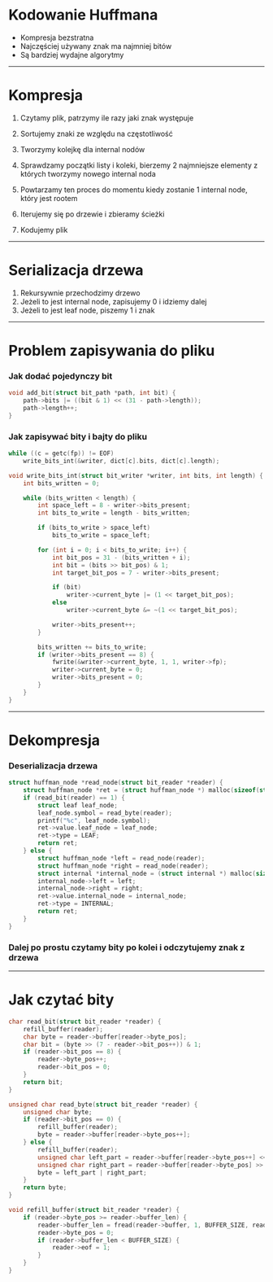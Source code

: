 # Kodowanie Huffmana

* Kompresja bezstratna
* Najczęściej używany znak ma najmniej bitów
* Są bardziej wydajne algorytmy

---

# Kompresja

1. Czytamy plik, patrzymy ile razy jaki znak występuje
2. Sortujemy znaki ze względu na częstotliwość

3. Tworzymy kolejkę dla internal nodów
4. Sprawdzamy początki listy i koleki, bierzemy 2 najmniejsze elementy z których tworzymy nowego internal noda
5. Powtarzamy ten proces do momentu kiedy zostanie 1 internal node, który jest rootem

6. Iterujemy się po drzewie i zbieramy ścieżki
7. Kodujemy plik

---

# Serializacja drzewa

1. Rekursywnie przechodzimy drzewo
2. Jeżeli to jest internal node, zapisujemy 0 i idziemy dalej
3. Jeżeli to jest leaf node, piszemy 1 i znak

---

# Problem zapisywania do pliku

### Jak dodać pojedynczy bit
```c
void add_bit(struct bit_path *path, int bit) {
    path->bits |= ((bit & 1) << (31 - path->length));
    path->length++;
}
```

### Jak zapisywać bity i bajty do pliku
```c
while ((c = getc(fp)) != EOF)
    write_bits_int(&writer, dict[c].bits, dict[c].length);

```

```c
void write_bits_int(struct bit_writer *writer, int bits, int length) {
    int bits_written = 0;

    while (bits_written < length) {
        int space_left = 8 - writer->bits_present;
        int bits_to_write = length - bits_written;

        if (bits_to_write > space_left)
            bits_to_write = space_left;

        for (int i = 0; i < bits_to_write; i++) {
            int bit_pos = 31 - (bits_written + i);
            int bit = (bits >> bit_pos) & 1;
            int target_bit_pos = 7 - writer->bits_present;

            if (bit)
                writer->current_byte |= (1 << target_bit_pos);
            else
                writer->current_byte &= ~(1 << target_bit_pos);

            writer->bits_present++;
        }

        bits_written += bits_to_write;
        if (writer->bits_present == 8) {
            fwrite(&writer->current_byte, 1, 1, writer->fp);
            writer->current_byte = 0;
            writer->bits_present = 0;
        }
    }
}
```

---

# Dekompresja

### Deserializacja drzewa

```c
struct huffman_node *read_node(struct bit_reader *reader) {
    struct huffman_node *ret = (struct huffman_node *) malloc(sizeof(struct huffman_node));
    if (read_bit(reader) == 1) {
	    struct leaf leaf_node;
	    leaf_node.symbol = read_byte(reader);
	    printf("%c", leaf_node.symbol);
	    ret->value.leaf_node = leaf_node;
	    ret->type = LEAF;
	    return ret;
    } else {
	    struct huffman_node *left = read_node(reader);
	    struct huffman_node *right = read_node(reader);
	    struct internal *internal_node = (struct internal *) malloc(sizeof(struct internal));
	    internal_node->left = left;
	    internal_node->right = right;
	    ret->value.internal_node = internal_node;
	    ret->type = INTERNAL;
	    return ret;
    }
}
```

### Dalej po prostu czytamy bity po kolei i odczytujemy znak z drzewa

---

# Jak czytać bity

```c
char read_bit(struct bit_reader *reader) {
    refill_buffer(reader);
    char byte = reader->buffer[reader->byte_pos];
    char bit = (byte >> (7 - reader->bit_pos++)) & 1;
    if (reader->bit_pos == 8) {
    	reader->byte_pos++;
    	reader->bit_pos = 0;
    }
    return bit;
}

unsigned char read_byte(struct bit_reader *reader) {
    unsigned char byte;
    if (reader->bit_pos == 0) {
	    refill_buffer(reader);
	    byte = reader->buffer[reader->byte_pos++];
    } else {
	    refill_buffer(reader);
	    unsigned char left_part = reader->buffer[reader->byte_pos++] << reader->bit_pos;
	    unsigned char right_part = reader->buffer[reader->byte_pos] >> (8 - reader->bit_pos);
	    byte = left_part | right_part;
    }
    return byte;
}

void refill_buffer(struct bit_reader *reader) {
    if (reader->byte_pos >= reader->buffer_len) {
        reader->buffer_len = fread(reader->buffer, 1, BUFFER_SIZE, reader->fp);
        reader->byte_pos = 0;
        if (reader->buffer_len < BUFFER_SIZE) {
            reader->eof = 1;
        }
    }
}
```
